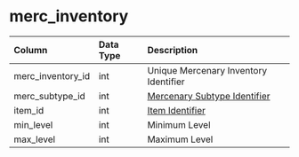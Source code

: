 # merc_inventory

| Column | Data Type | Description |
| :--- | :--- | :--- |
| merc_inventory_id | int | Unique Mercenary Inventory Identifier |
| merc_subtype_id | int | [Mercenary Subtype Identifier](merc_subtypes.md) |
| item_id | int | [Item Identifier](../../../schema/categories/items/items.md) |
| min_level | int | Minimum Level |
| max_level | int | Maximum Level |

